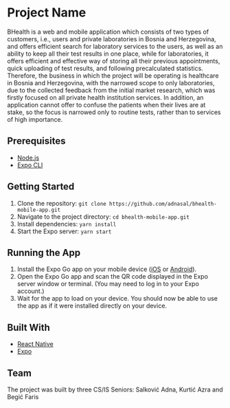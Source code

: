 # Project Name

BHealth is a web and mobile application which consists of two types of customers, i.e., users and private laboratories in Bosnia and Herzegovina, and offers efficient search for laboratory services to the users, as well as an ability to keep all their test results in one place, while for laboratories, it offers efficient and effective way of storing all their previous appointments, quick uploading of test results, and following precalculated statistics. Therefore, the business in which the project will be operating is healthcare in Bosnia and Herzegovina, with the narrowed scope to only laboratories, due to the collected feedback from the initial market research, which was firstly focused on all private health institution services. In addition, an application cannot offer to confuse the patients when their lives are at stake, so the focus is narrowed only to routine tests, rather than to services of high importance. 

## Prerequisites

- [Node.js](https://nodejs.org/)
- [Expo CLI](https://docs.expo.io/workflow/expo-cli/)

## Getting Started

1. Clone the repository: `git clone https://github.com/adnasal/bhealth-mobile-app.git`
2. Navigate to the project directory: `cd bhealth-mobile-app.git`
3. Install dependencies: `yarn install`
4. Start the Expo server: `yarn start`

## Running the App

1. Install the Expo Go app on your mobile device ([iOS](https://itunes.apple.com/app/apple-store/id982107779) or [Android](https://play.google.com/store/apps/details?id=host.exp.exponent&referrer=www)).
2. Open the Expo Go app and scan the QR code displayed in the Expo server window or terminal. (You may need to log in to your Expo account.)
3. Wait for the app to load on your device. You should now be able to use the app as if it were installed directly on your device.

## Built With

- [React Native](https://reactnative.dev/)
- [Expo](https://expo.io/)

## Team

The project was built by three CS/IS Seniors: Salković Adna, Kurtić Azra and Begić Faris

